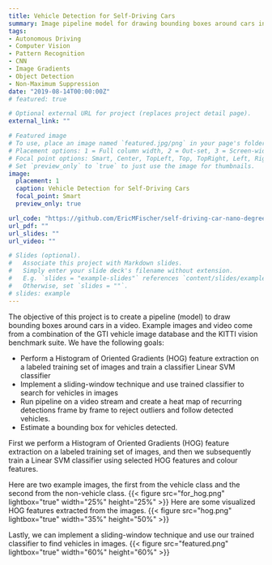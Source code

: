 ```yaml
---
title: Vehicle Detection for Self-Driving Cars
summary: Image pipeline model for drawing bounding boxes around cars in a video
tags:
- Autonomous Driving
- Computer Vision
- Pattern Recognition
- CNN
- Image Gradients
- Object Detection
- Non-Maximum Suppression
date: "2019-08-14T00:00:00Z"
# featured: true

# Optional external URL for project (replaces project detail page).
external_link: ""

# Featured image
# To use, place an image named `featured.jpg/png` in your page's folder.
# Placement options: 1 = Full column width, 2 = Out-set, 3 = Screen-width
# Focal point options: Smart, Center, TopLeft, Top, TopRight, Left, Right, BottomLeft, Bottom, BottomRight
# Set `preview_only` to `true` to just use the image for thumbnails.
image:
  placement: 1
  caption: Vehicle Detection for Self-Driving Cars
  focal_point: Smart
  preview_only: true

url_code: "https://github.com/EricMFischer/self-driving-car-nano-degree/tree/master/vehicle-detection"
url_pdf: ""
url_slides: ""
url_video: ""

# Slides (optional).
#   Associate this project with Markdown slides.
#   Simply enter your slide deck's filename without extension.
#   E.g. `slides = "example-slides"` references `content/slides/example-slides.md`.
#   Otherwise, set `slides = ""`.
# slides: example
---
```


The objective of this project is to create a pipeline (model) to draw bounding boxes around cars in a video. Example images and video come from a combination of the GTI vehicle image database and the KITTI vision benchmark suite. We have the following goals:

* Perform a Histogram of Oriented Gradients (HOG) feature extraction on a labeled training set of images and train a classifier Linear SVM classifier
* Implement a sliding-window technique and use trained classifier to search for vehicles in images
* Run pipeline on a video stream and create a heat map of recurring detections frame by frame to reject outliers and follow detected vehicles.
* Estimate a bounding box for vehicles detected.

First we perform a Histogram of Oriented Gradients (HOG) feature extraction on a labeled training set of images, and then we subsequently train a Linear SVM classifier using selected HOG features and colour features.

Here are two example images, the first from the vehicle class and the second from the non-vehicle class.
{{< figure src="for_hog.png" lightbox="true" width="25%" height="25%" >}}
Here are some visualized HOG features extracted from the images.
{{< figure src="hog.png" lightbox="true" width="35%" height="50%" >}}

Lastly, we can implement a sliding-window technique and use our trained classifier to find vehicles in images.
{{< figure src="featured.png" lightbox="true" width="60%" height="60%" >}}

